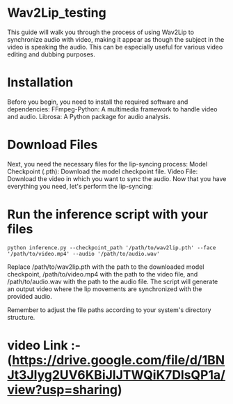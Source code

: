 # Wav2Lip_testing

This guide will walk you through the process of using Wav2Lip to synchronize audio with video, making it appear as though the subject in the video is speaking the audio. This can be especially useful for various video editing and dubbing purposes.

# Installation
Before you begin, you need to install the required software and dependencies:
FFmpeg-Python: A multimedia framework to handle video and audio.
Librosa: A Python package for audio analysis.

# Download Files
Next, you need the necessary files for the lip-syncing process:
Model Checkpoint (.pth): Download the model checkpoint file.
Video File: Download the video in which you want to sync the audio.
Now that you have everything you need, let's perform the lip-syncing:


# Run the inference script with your files
```
python inference.py --checkpoint_path '/path/to/wav2lip.pth' --face '/path/to/video.mp4' --audio '/path/to/audio.wav'
```
Replace /path/to/wav2lip.pth with the path to the downloaded model checkpoint, /path/to/video.mp4 with the path to the video file, and /path/to/audio.wav with the path to the audio file.
The script will generate an output video where the lip movements are synchronized with the provided audio.

Remember to adjust the file paths according to your system's directory structure.

# video Link :- (https://drive.google.com/file/d/1BNJt3Jlyg2UV6KBiJlJTWQiK7DlsQP1a/view?usp=sharing)
